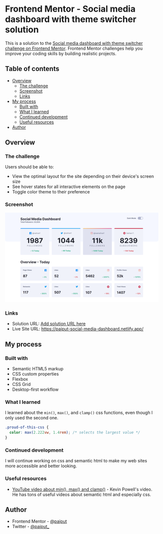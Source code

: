 # Frontend Mentor - Social media dashboard with theme switcher solution

This is a solution to the [Social media dashboard with theme switcher challenge on Frontend Mentor](https://www.frontendmentor.io/challenges/social-media-dashboard-with-theme-switcher-6oY8ozp_H). Frontend Mentor challenges help you improve your coding skills by building realistic projects. 

## Table of contents

- [Overview](#overview)
  - [The challenge](#the-challenge)
  - [Screenshot](#screenshot)
  - [Links](#links)
- [My process](#my-process)
  - [Built with](#built-with)
  - [What I learned](#what-i-learned)
  - [Continued development](#continued-development)
  - [Useful resources](#useful-resources)
- [Author](#author)

## Overview

### The challenge

Users should be able to:

- View the optimal layout for the site depending on their device's screen size
- See hover states for all interactive elements on the page
- Toggle color theme to their preference

### Screenshot

![](./screenshot.png)

### Links

- Solution URL: [Add solution URL here](https://your-solution-url.com)
- Live Site URL: https://paiput-social-media-dashboard.netlify.app/

## My process

### Built with

- Semantic HTML5 markup
- CSS custom properties
- Flexbox
- CSS Grid
- Desktop-first workflow

### What I learned

I learned about the `min()`, `max()`, and `clamp()` css functions, even though I only used the second one.

```css
.proud-of-this-css {
  color: max(2.222vw, 1.4rem); /* selects the largest value */
}
```

### Continued development

I will continue working on css and semantic html to make my web sites more accessible and better looking.

### Useful resources

- [YouTube video about min(), max() and clamp()](https://www.youtube.com/watch?v=U9VF-4euyRo) - Kevin Powell's video. He has tons of useful videos about semantic html and especially css.

## Author

- Frontend Mentor - [@paiput](https://www.frontendmentor.io/profile/paiput)
- Twitter - [@paiput_](https://www.twitter.com/paiput_)